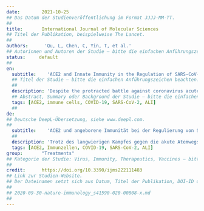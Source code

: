 ```yaml
---
date:        2021-10-25
## Das Datum der Studienveröffentlichung im Format JJJJ-MM-TT.
##
title:       International Journal of Molecular Sciences
## Titel der Publikation, beispielweise The Lancet.
##
authors:      'Qu, L, Chen, C, Yin, T, et al.'
## Autorinnen und Autoren der Studie – bitte die einfachen Anführungszeichen beachten!
status:     default
##
en:
  subtitle:    'ACE2 and Innate Immunity in the Regulation of SARS-CoV-2-Induced Acute Lung Injury: A Review'
  ## Titel der Studie – bitte die einfachen Anführungszeichen beachten!
  ##
  description: 'Despite the protracted battle against coronavirus acute respiratory infection (COVID-19) and the rapid evolution of the severe acute respiratory syndrome coronavirus 2 (SARS-CoV-2), no specific and effective drugs have to date been reported. Angiotensin-converting enzyme 2 (ACE2) is a zinc metalloproteinase and a critical modulator of the renin-angiotensin system (RAS). In addition, ACE2 has anti-inflammatory and antifibrosis functions. ACE has become widely known in the past decade as it has been identified as the primary receptor for SARS-CoV and SARS-CoV-2, being closely associated with their infection. SARS-CoV-2 primarily targets the lung, which induces a cytokine storm by infecting alveolar cells, resulting in tissue damage and eventually severe acute respiratory syndrome. In the lung, innate immunity acts as a critical line of defense against pathogens, including SARS-CoV-2. This review aims to summarize the regulation of ACE2, and lung host cells resist SARS-CoV-2 invasion by activating innate immunity response. Finally, we discuss ACE2 as a therapeutic target, providing reference and enlightenment for the clinical treatment of COVID-19.'
  ## Abstract, Summary oder Background der Studie – bitte die einfachen Anführungszeichen beachten!
  tags: [ACE2, immune cells, COVID-19, SARS-CoV-2, ALI]
  ##
de: 
## Deutsche DeepL-Übersetzung, siehe www.deepl.com.
##
  subtitle:    'ACE2 und angeborene Immunität bei der Regulierung von SARS-CoV-2-induzierten akuten Lungenschädigungen: Ein Überblick'
  ##
  description: 'Trotz des langwierigen Kampfes gegen die akute Atemwegsinfektion durch Coronaviren (COVID-19) und der rasanten Entwicklung des schweren akuten respiratorischen Syndroms Coronavirus 2 (SARS-CoV-2) gibt es bisher keine spezifischen und wirksamen Medikamente. Das Angiotensin-konvertierende Enzym 2 (ACE2) ist eine Zinkmetalloproteinase und ein wichtiger Modulator des Renin-Angiotensin-Systems (RAS). Darüber hinaus hat ACE2 eine entzündungshemmende und antifibrotische Funktion. ACE ist in den letzten zehn Jahren weithin bekannt geworden, da es als primärer Rezeptor für SARS-CoV und SARS-CoV-2 identifiziert wurde und eng mit deren Infektion verbunden ist. SARS-CoV-2 befällt in erster Linie die Lunge und löst durch die Infektion von Alveolarzellen einen Zytokinsturm aus, der zu Gewebeschäden und schließlich zu einem schweren akuten respiratorischen Syndrom führt. In der Lunge fungiert die angeborene Immunität als entscheidende Verteidigungslinie gegen Krankheitserreger, einschließlich SARS-CoV-2. In dieser Übersichtsarbeit soll die Regulierung von ACE2 zusammengefasst werden, und die Wirtszellen der Lunge widerstehen der Invasion von SARS-CoV-2 durch die Aktivierung der angeborenen Immunität. Schließlich erörtern wir ACE2 als therapeutisches Ziel, das Hinweise und Erkenntnisse für die klinische Behandlung von COVID-19 liefert.'
  tags: [ACE2, Immunzellen, COVID-19, SARS-CoV-2, ALI]
group:       "Treatments"
## Kategorie der Studie: Virus, Immunity, Therapeutics, Vaccines – bitte die Anführungszeichen beachten!
##
credit:      https://doi.org/10.3390/ijms222111483
## Link zur Studien-Website.
## Der Dateinamen setzt sich aus Datum, Titel der Publikation, DOI-ID der Studie (nach dem letzten Slash) und der Dateiendung zusammen. Bitte den Unterstrich vor der DOI-ID beachten!
##
## 2020-09-30-nature-immunology_s41590-020-00808-x.md
##
---
```

<object data="{{ page.link }}" style='height:calc(100vh - 400px); width: 100%' type='application/pdf'></object>
